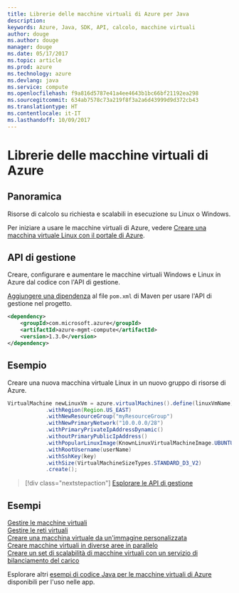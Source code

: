 ```yaml
---
title: Librerie delle macchine virtuali di Azure per Java
description: 
keywords: Azure, Java, SDK, API, calcolo, macchine virtuali
author: douge
ms.author: douge
manager: douge
ms.date: 05/17/2017
ms.topic: article
ms.prod: azure
ms.technology: azure
ms.devlang: java
ms.service: compute
ms.openlocfilehash: f9a816d5787e41a4ee4643b1bc66bf21192ea298
ms.sourcegitcommit: 634ab7578c73a219f8f3a2a6d43999d9d372cb43
ms.translationtype: HT
ms.contentlocale: it-IT
ms.lasthandoff: 10/09/2017
---
```

# <a name="azure-virtual-machine-libraries"></a>Librerie delle macchine virtuali di Azure

## <a name="overview"></a>Panoramica

Risorse di calcolo su richiesta e scalabili in esecuzione su Linux o Windows.

Per iniziare a usare le macchine virtuali di Azure, vedere [Creare una macchina virtuale Linux con il portale di Azure](/azure/virtual-machines/linux/quick-create-portal).

## <a name="management-api"></a>API di gestione

Creare, configurare e aumentare le macchine virtuali Windows e Linux in Azure dal codice con l'API di gestione.

[Aggiungere una dipendenza](https://maven.apache.org/guides/getting-started/index.html#How_do_I_use_external_dependencies) al file `pom.xml` di Maven per usare l'API di gestione nel progetto.  

```XML
<dependency>
    <groupId>com.microsoft.azure</groupId>
    <artifactId>azure-mgmt-compute</artifactId>
    <version>1.3.0</version>
</dependency>
```   


## <a name="example"></a>Esempio

Creare una nuova macchina virtuale Linux in un nuovo gruppo di risorse di Azure.

```java
VirtualMachine newLinuxVm = azure.virtualMachines().define(linuxVmName)
            .withRegion(Region.US_EAST)
            .withNewResourceGroup("myResourceGroup")
            .withNewPrimaryNetwork("10.0.0.0/28")
            .withPrimaryPrivateIpAddressDynamic()
            .withoutPrimaryPublicIpAddress()
            .withPopularLinuxImage(KnownLinuxVirtualMachineImage.UBUNTU_SERVER_16_04_LTS)
            .withRootUsername(userName)
            .withSshKey(key)
            .withSize(VirtualMachineSizeTypes.STANDARD_D3_V2)
            .create();
```

> [!div class="nextstepaction"]
> [Esplorare le API di gestione](/java/api/overview/azure/virtualmachines/managementapi)


## <a name="samples"></a>Esempi

[Gestire le macchine virtuali][1]   
[Gestire le reti virtuali][6]   
[Creare una macchina virtuale da un'immagine personalizzata][2]   
[Creare macchine virtuali in diverse aree in parallelo][5]    
[Creare un set di scalabilità di macchine virtuali con un servizio di bilanciamento del carico][7]    

[1]: ../docs-ref-conceptual/java-sdk-manage-virtual-machines.md
[2]: https://azure.microsoft.com/resources/samples/managed-disk-java-create-virtual-machine-using-custom-image/
[5]: ../docs-ref-conceptual/java-sdk-virtual-machines-in-parallel.md
[6]: ../docs-ref-conceptual/java-sdk-manage-virtual-networks.md
[7]: ../docs-ref-conceptual/java-sdk-manage-vm-scalesets.md

Esplorare altri [esempi di codice Java per le macchine virtuali di Azure](https://azure.microsoft.com/resources/samples/?platform=java&term=VM) disponibili per l'uso nelle app.